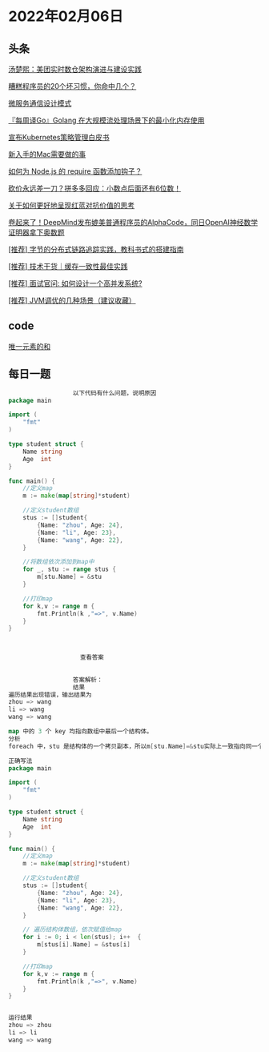 # 2022年02月06日
## 头条
[汤楚熙：美团实时数仓架构演进与建设实践](https://toutiao.io/k/ctkg4cp)

[糟糕程序员的20个坏习惯，你命中几个？](https://toutiao.io/k/9ohal9c)

[微服务通信设计模式](https://toutiao.io/k/mp88imm)

[『每周译Go』Golang 在大规模流处理场景下的最小化内存使用](https://toutiao.io/k/1asw7xf)

[宣布Kubernetes策略管理白皮书](https://toutiao.io/k/m17h97v)

[新入手的Mac需要做的事](https://toutiao.io/k/zou2w7c)

[如何为 Node.js 的 require 函数添加钩子？](https://toutiao.io/k/ek9h644)

[砍价永远差一刀？拼多多回应：小数点后面还有6位数！](https://toutiao.io/k/61pnqey)

[关于如何更好地呈现红蓝对抗价值的思考](https://toutiao.io/k/0057ydw)

[卷起来了！DeepMind发布媲美普通程序员的AlphaCode，同日OpenAI神经数学证明器拿下奥数题](https://toutiao.io/k/dccden1)

[[推荐] 字节的分布式链路追踪实践，教科书式的搭建指南](https://toutiao.io/k/t6j66db)

[[推荐] 技术干货｜缓存一致性最佳实践](https://toutiao.io/k/zgmi04u)

[[推荐] 面试官问: 如何设计一个高并发系统?](https://toutiao.io/k/7hrrplb)

[[推荐] JVM调优的几种场景（建议收藏）](https://toutiao.io/k/fib82nl)



## code
[唯一元素的和](https://leetcode-cn.com/problems/sum-of-unique-elements)



## 每日一题
```go
                  以下代码有什么问题，说明原因
package main

import (
    "fmt"
)

type student struct {
    Name string
    Age  int
}

func main() {
    //定义map
    m := make(map[string]*student)

    //定义student数组
    stus := []student{
        {Name: "zhou", Age: 24},
        {Name: "li", Age: 23},
        {Name: "wang", Age: 22},
    }

    //将数组依次添加到map中
    for _, stu := range stus {
        m[stu.Name] = &stu
    }

    //打印map
    for k,v := range m {
        fmt.Println(k ,"=>", v.Name)
    }
}


                  
                    查看答案
                  
                
                  答案解析：
                  结果
遍历结果出现错误，输出结果为
zhou => wang
li => wang
wang => wang

map 中的 3 个 key 均指向数组中最后一个结构体。
分析
foreach 中，stu 是结构体的一个拷贝副本，所以m[stu.Name]=&stu实际上一致指向同一个指针， 最终该指针的值为遍历的最后一个struct的值拷贝。

正确写法
package main

import (
    "fmt"
)

type student struct {
    Name string
    Age  int
}

func main() {
    //定义map
    m := make(map[string]*student)

    //定义student数组
    stus := []student{
        {Name: "zhou", Age: 24},
        {Name: "li", Age: 23},
        {Name: "wang", Age: 22},
    }

    // 遍历结构体数组，依次赋值给map
    for i := 0; i < len(stus); i++  {
        m[stus[i].Name] = &stus[i]
    }

    //打印map
    for k,v := range m {
        fmt.Println(k ,"=>", v.Name)
    }
}


运行结果
zhou => zhou
li => li
wang => wang


                
```


